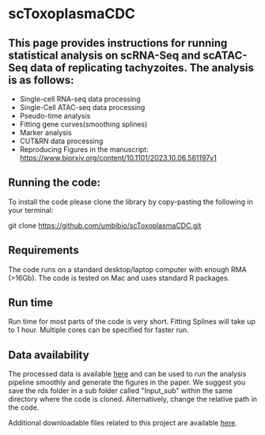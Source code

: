 # scToxoplasmaCDC

## This page provides instructions for running statistical analysis on scRNA-Seq and scATAC-Seq data of replicating tachyzoites. The analysis is as follows:

* Single-cell RNA-seq data processing
* Single-Cell ATAC-seq data processing
* Pseudo-time analysis
* Fitting gene curves(smoothing splines)
* Marker analysis
* CUT&RN data processing
* Reproducing Figures in the manuscript: https://www.biorxiv.org/content/10.1101/2023.10.06.561197v1

## Running the code:

To install the code please clone the library by copy-pasting the following in your terminal:

git clone https://github.com/umbibio/scToxoplasmaCDC.git

## Requirements
The code runs on a standard desktop/laptop computer with enough RMA (>16Gb). The code is tested on Mac and uses standard R packages. 

## Run time
Run time for most parts of the code is very short. Fitting Splines will take up to 1 hour. Multiple cores can be specified for faster run.

## Data availability
The processed data is available [here](https://umbibio.math.umb.edu/toxosc/assets/public-data/preprocessed/rds_ME49_59.zip) and can be used to run the analysis pipeline smoothly and generate the figures in the paper. We suggest you save the rds folder in a sub folder called "Input_sub" within the same directory where the code is cloned. Alternatively, change the relative path in the code.

Additional downloadable files related to this project are available [here](https://umbibio.math.umb.edu/toxosc/data).
